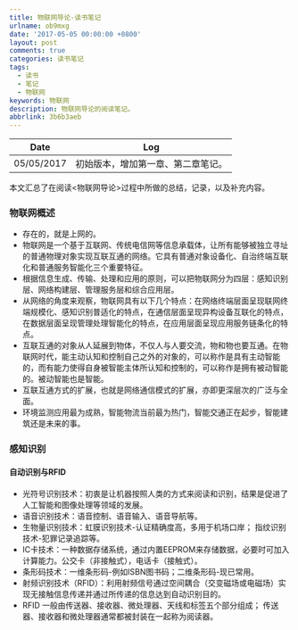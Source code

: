 ```yaml
---
title: 物联网导论-读书笔记
urlname: ob9mxg
date: '2017-05-05 00:00:00 +0800'
layout: post
comments: true
categories: 读书笔记
tags:
  - 读书
  - 笔记
  - 物联网
keywords: 物联网
description: 物联网导论的阅读笔记。
abbrlink: 3b6b3aeb
---
```



| Date | Log |
| :---: | :---: |
| 05/05/2017 | 初始版本，增加第一章、第二章笔记。 |


本文汇总了在阅读<物联网导论>过程中所做的总结，记录，以及补充内容。


<a name="e8be9f64"></a>
### 物联网概述

- 存在的，就是上网的。
- 物联网是一个基于互联网、传统电信网等信息承载体，让所有能够被独立寻址的普通物理对象实现互联互通的网络。它具有普通对象设备化、自治终端互联化和普通服务智能化三个重要特征。
- 根据信息生成、传输、处理和应用的原则，可以把物联网分为四层：感知识别层、网络构建层、管理服务层和综合应用层。
- 从网络的角度来观察，物联网具有以下几个特点：在网络终端层面呈现联网终端规模化、感知识别普适化的特点，在通信层面呈现异构设备互联化的特点，在数据层面呈现管理处理智能化的特点，在应用层面呈现应用服务链条化的特点。
- 互联互通的对象从人延展到物体，不仅人与人要交流，物和物也要互通。在物联网时代，能主动认知和控制自己之外的对象的，可以称作是具有主动智能的，而有能力使得自身被智能主体所认知和控制的，可以称作是拥有被动智能的。被动智能也是智能。
- 互联互通方式的扩展，也就是网络通信模式的扩展，亦即更深层次的广泛与全面。
- 环境监测应用最为成熟，智能物流当前最为热门，智能交通正在起步，智能建筑还是未来的事。


<a name="747932b9"></a>
### 感知识别


<a name="b30050b3"></a>
#### 自动识别与RFID

- 光符号识别技术：初衷是让机器按照人类的方式来阅读和识别，结果是促进了人工智能和图像处理等领域的发展。
- 语音识别技术：语音控制、语音输入、语音导航等。
- 生物量识别技术：虹膜识别技术-认证精确度高，多用于机场口岸； 指纹识别技术-犯罪记录追踪等。
- IC卡技术：一种数据存储系统，通过内置EEPROM来存储数据，必要时可加入计算能力。公交卡（非接触式），电话卡（接触式）。
- 条形码技术：一维条形码-例如ISBN图书码；二维条形码-现已常用。
- 射频识别技术（RFID）：利用射频信号通过空间耦合（交变磁场或电磁场）实现无接触信息传递并通过所传递的信息达到自动识别目的。
- RFID 一般由传送器、接收器、微处理器、天线和标签五个部分组成； 传送器、接收器和微处理器通常都被封装在一起称为阅读器。

